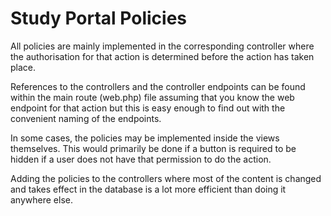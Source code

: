 # Study Portal Policies

All policies are mainly implemented in the corresponding controller where the authorisation for that action is determined before the action has taken place.

References to the controllers and the controller endpoints can be found within the main route (web.php) file assuming that you know the web endpoint for that action but this is easy enough to find out with the convenient naming of the endpoints.

In some cases, the policies may be implemented inside the views themselves. This would primarily be done if a button is required to be hidden if a user does not have that permission to do the action.

Adding the policies to the controllers where most of the content is changed and takes effect in the database is a lot more efficient than doing it anywhere else.